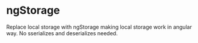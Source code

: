 # ngStorage

Replace local storage with ngStorage making local storage work in angular way. No sserializes and deserializes needed.
